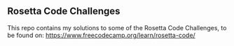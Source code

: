## Rosetta Code Challenges

This repo contains my solutions to some of the Rosetta Code Challenges,
to be found on:
https://www.freecodecamp.org/learn/rosetta-code/
